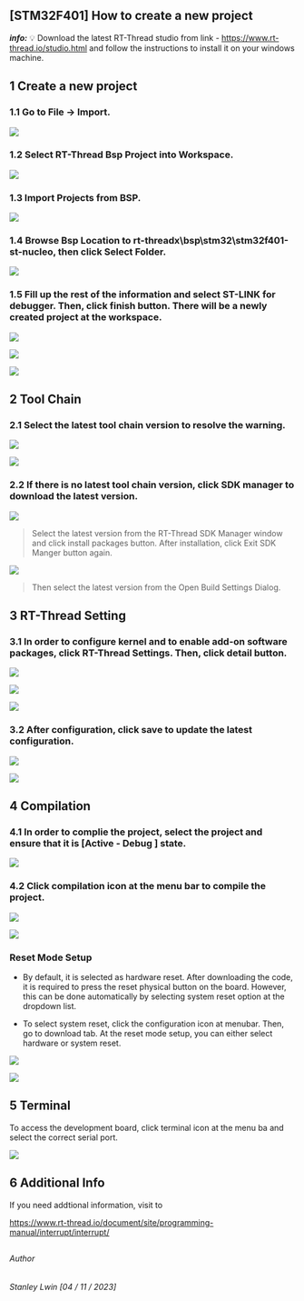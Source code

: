## [STM32F401] How to create a new project

***info:***
:bulb: Download the latest RT-Thread studio from link -
https://www.rt-thread.io/studio.html 
and follow the instructions to install it on your windows machine. 

## 1 Create a new project

### 1.1 Go to File -> Import.

![](./figures_en/Import_bsp.png)

### 1.2 Select RT-Thread Bsp Project into Workspace.

![](./figures_en/Workspace.png)

### 1.3 Import Projects from BSP.

![](./figures_en/Import_prj.png)

### 1.4 Browse Bsp Location to rt-threadx\bsp\stm32\stm32f401-st-nucleo, then click Select Folder.

![](./figures_en/Folder.png)

### 1.5 Fill up the rest of the information and select ST-LINK for debugger. Then, click finish button. There will be a newly created project at the workspace. 

![](./figures_en/Info.png)

![](./figures_en/Import.png)

![](./figures_en/Project.png)

## 2 Tool Chain

### 2.1 Select the latest tool chain version to resolve the warning.

![](./figures_en/BuildSetting.png)

![](./figures_en/GUN_Tools.png)

### 2.2 If there is no latest tool chain version, click SDK manager to download the latest version.

![](./figures_en/SDK.png)

> Select the latest version from the RT-Thread SDK Manager window and click install packages button. After installation, click Exit SDK Manger button again.

![](./figures_en/SDK_ver.png)

> Then select the latest version from the Open Build Settings Dialog.

## 3 RT-Thread Setting

### 3.1 In order to configure kernel and to enable add-on software packages, click RT-Thread Settings. Then, click detail button.

![](./figures_en/config.png)

![](./figures_en/softpkgs.png)

![](./figures_en/select.png)

### 3.2 After configuration, click save to update the latest configuration.

![](./figures_en/save_select.png)

![](./figures_en/saveing.png)

## 4 Compilation

### 4.1 In order to complie the project, select the project and ensure that it is [Active - Debug ] state.

![](./figures_en/select_prj.png)

### 4.2 Click compilation icon at the menu bar to compile the project.

![](./figures_en/build.png)

![](./figures_en/build_finish.png)

### Reset Mode Setup

- By default, it is selected as hardware reset. After downloading the code, it is required to press the reset physical button on the board. However, this can be done automatically by selecting system reset option at the dropdown list.

- To select system reset, click the configuration icon at menubar. Then, go to download tab. At the reset mode setup, you can either select hardware or system reset.

![](https://i.imgur.com/i5Xb43u.png)

![](https://i.imgur.com/m7AiYbp.png)

## 5 Terminal 

To access the development board, click terminal icon at the menu ba and select the correct serial port.

![](./figures_en/terminal.png)

## 6 Additional Info 

If you need addtional information, visit to 

https://www.rt-thread.io/document/site/programming-manual/interrupt/interrupt/

## 

###### Author
###### Stanley Lwin [04 / 11 / 2023]